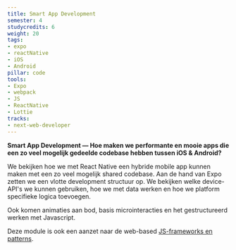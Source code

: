 ```yaml
---
title: Smart App Development
semester: 4
studycredits: 6
weight: 20
tags:
- expo
- reactNative
- iOS
- Android
pillar: code
tools:
- Expo
- webpack
- JS
- ReactNative
- Lottie
tracks:
- next-web-developer
---
```


**Smart App Development — Hoe maken we performante en mooie apps die een zo veel mogelijk gedeelde codebase hebben tussen iOS & Android?**

We bekijken hoe we met React Native een hybride mobile app kunnen maken met een zo veel mogelijk shared codebase. Aan de hand van Expo zetten we een vlotte development structuur op. We bekijken welke device-API's we kunnen gebruiken, hoe we met data werken en hoe we platform specifieke logica toevoegen.

Ook komen animaties aan bod, basis microinteracties en het gestructureerd werken met Javascript.

Deze module is ook een aanzet naar de web-based [JS-frameworks en patterns](/programma/advanced-full-stack-development/).
